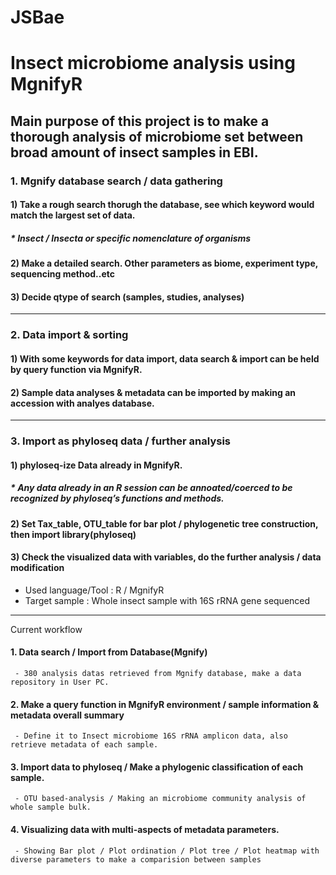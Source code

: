 # JSBae
Insect microbiome analysis using MgnifyR
==================

Main purpose of this project is to make a thorough analysis of microbiome set between broad amount of insect samples in EBI. 
------------------
### 1. Mgnify database search / data gathering
   ####  1) Take a rough search thorugh the database, see which keyword would match the largest set of data.
   ##### * Insect / Insecta or specific nomenclature of organisms
   ####  2) Make a detailed search. Other parameters as biome, experiment type, sequencing method..etc
   ####  3) Decide qtype of search (samples, studies, analyses)
-----------
### 2. Data import & sorting
   ####  1) With some keywords for data import, data search & import can be held by query function via MgnifyR.
   ####  2) Sample data analyses & metadata can be imported by making an accession with analyes database.

-----------
### 3. Import as phyloseq data / further analysis
   ####  1) phyloseq-ize Data already in MgnifyR.
   ##### * Any data already in an R session can be annoated/coerced to be recognized by phyloseq’s functions and methods.
   ####  2) Set Tax_table, OTU_table for bar plot / phylogenetic tree construction, then import library(phyloseq)
   ####  3) Check the visualized data with variables, do the further analysis / data modification
   
  - Used language/Tool : R / MgnifyR
  - Target sample : Whole insect sample with 16S rRNA gene sequenced

-----------

Current workflow

 #### 1. Data search / Import from Database(Mgnify)
     - 380 analysis datas retrieved from Mgnify database, make a data repository in User PC.
 #### 2. Make a query function in MgnifyR environment / sample information & metadata overall summary
     - Define it to Insect microbiome 16S rRNA amplicon data, also retrieve metadata of each sample.
 #### 3. Import data to phyloseq / Make a phylogenic classification of each sample.
     - OTU based-analysis / Making an microbiome community analysis of whole sample bulk.
 #### 4. Visualizing data with multi-aspects of metadata parameters.
     - Showing Bar plot / Plot ordination / Plot tree / Plot heatmap with diverse parameters to make a comparision between samples
 
 
